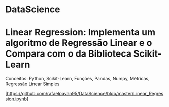 # DataScience

# Linear Regression: Implementa um algoritmo de Regressão Linear e o Compara com o da Biblioteca Scikit-Learn

Conceitos: Python, Scikit-Learn, Funções, Pandas, Numpy, Métricas, Regressão Linear Simples

[https://github.com/rafaelpavan95/DataScience/blob/master/Linear_Regression.ipynb]

